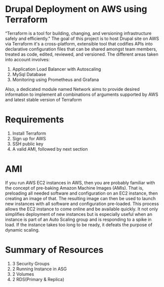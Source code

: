 # Drupal Deployment on AWS using Terraform 

“Terraform is a tool for building, changing, and versioning infrastructure safely and efficiently."
The goal of this project is to host Drupal site on AWS via Terraform  it's a cross-platform, extensible tool that codifies APIs into declarative configuration 
files that can be shared amongst team members, treated as code, edited, reviewed, and versioned.
The different areas taken into account involves:

1. Application Load Balancer with Autoscaling 
2. MySql Database
3. Monitoring using Prometheus and Grafana

Also, a dedicated module named Network aims to provide desired information to implement all combinations of arguments supported by AWS and latest stable version of Terraform

# Requirements

1. Install Terraform
2. Sign up for AWS 
3. SSH public key
4. A valid AMI, followed by next section

# AMI

If you run AWS EC2 instances in AWS, then you are probably familiar with the concept of pre-baking Amazon Machine Images (AMIs). 
That is, preloading all needed software and configuration on an EC2 instance, then creating an image of that. The resulting image
can then be used to launch new instances with all software and configuration pre-loaded. This process allows the EC2 instance to come 
online and be available quickly. It not only simplifies deployment of new instances but is especially useful when an instance is part of 
an Auto Scaling group and is responding to a spike in load. If the instance takes too long to be ready, it defeats the purpose of dynamic scaling.

# Summary of Resources
1. 3 Security Groups
2. 2 Running Instance in ASG
3. 2 Volumes
4. 2 RDS(Primary & Replica)


  
